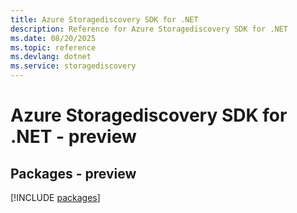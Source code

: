 ```yaml
---
title: Azure Storagediscovery SDK for .NET
description: Reference for Azure Storagediscovery SDK for .NET
ms.date: 08/20/2025
ms.topic: reference
ms.devlang: dotnet
ms.service: storagediscovery
---
```

# Azure Storagediscovery SDK for .NET - preview
## Packages - preview
[!INCLUDE [packages](storagediscovery-index.md)]